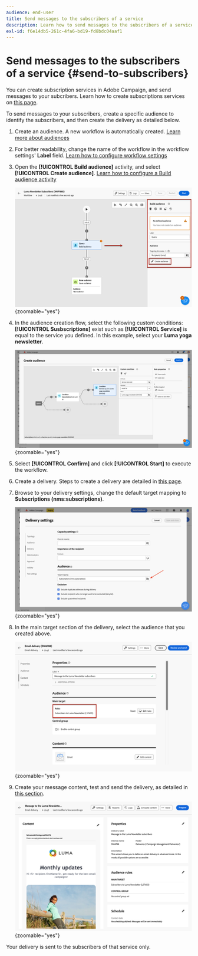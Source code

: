 ```yaml
---
audience: end-user
title: Send messages to the subscribers of a service
description: Learn how to send messages to the subscribers of a service
exl-id: f6e14db5-261c-4fa6-bd19-fd8bdc04aaf1
---
```

# Send messages to the subscribers of a service {#send-to-subscribers}

You can create subscription services in Adobe Campaign, and send messages to your subcribers. Learn how to create subscriptions services on [this page](../audience//manage-services.md#create-service). 

To send messages to your subscribers, create a specific audience to identify the subscribers, and then create the delivery as detailed below.

1. Create an audience. A new workflow is automatically created. [Learn more about audiences](../audience/create-audience.md)

1. For better readability, change the name of the workflow in the workflow settings' **Label** field. [Learn how to configure workflow settings](../workflows/workflow-settings.md)

1. Open the **[!UICONTROL Build audience]** activity, and select **[!UICONTROL Create audience]**. [Learn how to configure a Build audience activity](../workflows/activities/build-audience.md)

    ![](assets/service-create-audience.png){zoomable="yes"}

1. In the audience creation flow, select the following custom conditions: **[!UICONTROL Susbscriptions]** exist such as **[!UICONTROL Service]** is equal to the service you defined. In this example, select your **Luma yoga newsletter**.

    ![](assets/service-audience-subscribers.png){zoomable="yes"}

1. Select **[!UICONTROL Confirm]** and click **[!UICONTROL Start]** to execute the workflow.

1. Create a delivery. Steps to create a delivery are detailed in [this page](../msg/gs-messages.md#create-delivery).
1. Browse to your delivery settings, change the default target mapping to **Subscriptions (nms:subscriptions)**.

    ![](assets/service-delivery-change-mapping.png){zoomable="yes"}

1. In the main target section of the delivery, select the audience that you created above.

    ![](assets/service-delivery-targeting-subscribers.png){zoomable="yes"}

1. Create your message content, test and send the delivery, as detailed in [this section](../preview-test/preview-test.md).

    ![](assets/service-delivery-ready.png){zoomable="yes"}

Your delivery is sent to the subscribers of that service only.
